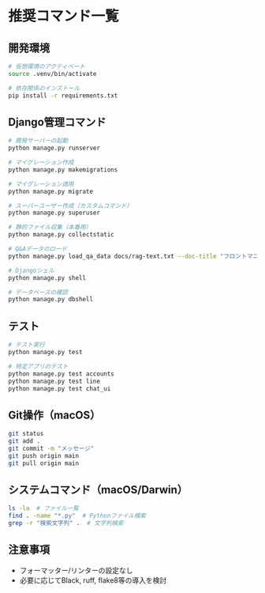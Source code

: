 # 推奨コマンド一覧

## 開発環境
```bash
# 仮想環境のアクティベート
source .venv/bin/activate

# 依存関係のインストール
pip install -r requirements.txt
```

## Django管理コマンド
```bash
# 開発サーバーの起動
python manage.py runserver

# マイグレーション作成
python manage.py makemigrations

# マイグレーション適用
python manage.py migrate

# スーパーユーザー作成（カスタムコマンド）
python manage.py superuser

# 静的ファイル収集（本番用）
python manage.py collectstatic

# Q&Aデータのロード
python manage.py load_qa_data docs/rag-text.txt --doc-title "フロントマニュアル" --type qa --clear-db

# Djangoシェル
python manage.py shell

# データベースの確認
python manage.py dbshell
```

## テスト
```bash
# テスト実行
python manage.py test

# 特定アプリのテスト
python manage.py test accounts
python manage.py test line
python manage.py test chat_ui
```

## Git操作（macOS）
```bash
git status
git add .
git commit -m "メッセージ"
git push origin main
git pull origin main
```

## システムコマンド（macOS/Darwin）
```bash
ls -la  # ファイル一覧
find . -name "*.py"  # Pythonファイル検索
grep -r "検索文字列" .  # 文字列検索
```

## 注意事項
- フォーマッター/リンターの設定なし
- 必要に応じてBlack, ruff, flake8等の導入を検討